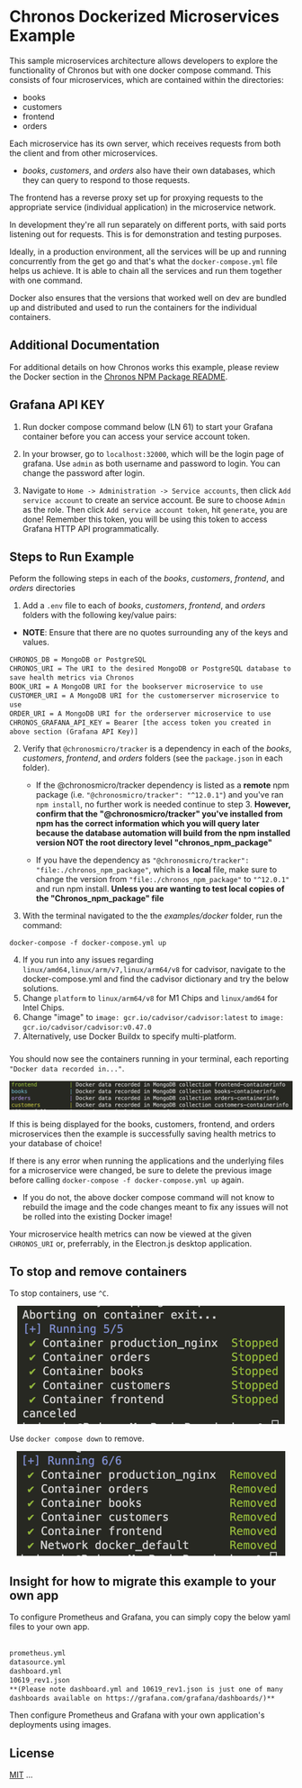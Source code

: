 # Chronos Dockerized Microservices Example

This sample microservices architecture allows developers to explore the functionality of Chronos but with one docker compose command. This consists of four microservices, which are contained within the directories:

- books
- customers
- frontend
- orders

Each microservice has its own server, which receives requests from both the client and from other microservices.

- _books_, _customers_, and _orders_ also have their own databases, which they can query to respond to those requests.

The frontend has a reverse proxy set up for proxying requests to the appropriate service (individual application) in the microservice network.

In development they're all run separately on different ports, with said ports listening out for requests. This is for demonstration and testing purposes.

Ideally, in a production environment, all the services will be up and running concurrently from the get go and that's what the `docker-compose.yml` file helps us achieve. It is able to chain all the services and run them together with one command.

Docker also ensures that the versions that worked well on dev are bundled up and distributed and used to run the containers for the individual containers.

## Additional Documentation

For additional details on how Chronos works this example, please review the Docker section in the [Chronos NPM Package README](../../chronos_npm_package/README.md).



## Grafana API KEY

1. Run docker compose command below (LN 61) to start your Grafana container before you can access your service account token.

2. In your browser, go to `localhost:32000`, which will be the login page of grafana. Use `admin` as both username and password to login. You can change the password after login.

3. Navigate to `Home -> Administration -> Service accounts`, then click `Add service account` to create an service account. Be sure to choose `Admin` as the role. Then click `Add service account token`, hit `generate`, you are done! Remember this token, you will be using this token to access Grafana HTTP API programmatically.

## Steps to Run Example
Peform the following steps in each of the _books_, _customers_, _frontend_, and _orders_ directories

1. Add a `.env` file to each of _books_, _customers_, _frontend_, and _orders_ folders with the following key/value pairs:

- **NOTE**: Ensure that there are no quotes surrounding any of the keys and values.

```
CHRONOS_DB = MongoDB or PostgreSQL
CHRONOS_URI = The URI to the desired MongoDB or PostgreSQL database to save health metrics via Chronos
BOOK_URI = A MongoDB URI for the bookserver microservice to use
CUSTOMER_URI = A MongoDB URI for the customerserver microservice to use
ORDER_URI = A MongoDB URI for the orderserver microservice to use
CHRONOS_GRAFANA_API_KEY = Bearer [the access token you created in above section (Grafana API Key)]
```

2.  Verify that `@chronosmicro/tracker` is a dependency in each of the _books_, _customers_, _frontend_, and _orders_ folders (see the `package.json` in each folder).

    - If the @chronosmicro/tracker dependency is listed as a **remote** npm package (i.e. `"@chronosmicro/tracker": "^12.0.1"`) and you've ran `npm install`, no further work is needed continue to step 3.  **However, confirm that the "@chronosmicro/tracker" you've installed from npm has the correct information which you will query later because the database automation will build from the npm installed version NOT the root directory level "chronos_npm_package"**

    - If you have the dependency as `"@chronosmicro/tracker": "file:./chronos_npm_package"`, which is a **local** file, make sure to change the version from `"file:./chronos_npm_package"` to `"^12.0.1"` and run npm install.  **Unless you are wanting to test local copies of the "Chronos_npm_package" file**

3.  With the terminal navigated to the the _examples/docker_ folder, run the command:

```
docker-compose -f docker-compose.yml up
```

4. If you run into any issues regarding `linux/amd64,linux/arm/v7,linux/arm64/v8` for cadvisor, navigate to the docker-compose.yml and find the cadvisor dictionary and try the below solutions. 
  1. Change `platform` to `linux/arm64/v8` for M1 Chips and `linux/amd64` for Intel Chips.
  2. Change "image" to `image: gcr.io/cadvisor/cadvisor:latest` to `image: gcr.io/cadvisor/cadvisor:v0.47.0` 
  3. Alternatively, use Docker Buildx to specify multi-platform.

###

You should now see the containers running in your terminal, each reporting `"Docker data recorded in..."`.

<p align="center">
  <img alt="docker data being recorded" src="../../assets/examples_docker_data.png">
</p>

If this is being displayed for the books, customers, frontend, and orders microservices then the example is successfully saving health metrics to your database of choice!

If there is any error when running the applications and the underlying files for a microservice were changed, be sure to delete the previous image before calling `docker-compose -f docker-compose.yml up` again.

- If you do not, the above docker compose command will not know to rebuild the image and the code changes meant to fix any issues will not be rolled into the existing Docker image!

Your microservice health metrics can now be viewed at the given `CHRONOS_URI` or, preferrably, in the Electron.js desktop application.

## To stop and remove containers

To stop containers, use `^C`.

<p align="center">
  <img alt="docker containers stopped" src="../../assets/examples_docker_stop.png">
</p>

Use `docker compose down` to remove.

<p align="center">
  <img alt="docker containers removed" src="../../assets/examples_docker_removed.png">
</p>

## Insight for how to migrate this example to your own app
To configure Prometheus and Grafana, you can simply copy the below yaml files to your own app.
```

prometheus.yml
datasource.yml
dashboard.yml
10619_rev1.json 
**(Please note dashboard.yml and 10619_rev1.json is just one of many dashboards available on https://grafana.com/grafana/dashboards/)**
```
Then configure Prometheus and Grafana with your own application's deployments using images.

## License

[MIT](https://github.com/oslabs-beta/Chronos/blob/master/LICENSE.md)
...